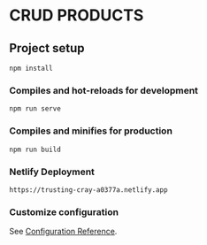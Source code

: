 # CRUD PRODUCTS

## Project setup
```
npm install
```

### Compiles and hot-reloads for development
```
npm run serve
```

### Compiles and minifies for production
```
npm run build
```

### Netlify Deployment
```
https://trusting-cray-a0377a.netlify.app
```

### Customize configuration
See [Configuration Reference](https://cli.vuejs.org/config/).
